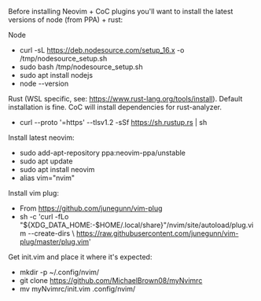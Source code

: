 Before installing Neovim + CoC plugins you'll want to install the latest versions of node (from PPA) + rust:

Node
* curl -sL https://deb.nodesource.com/setup_16.x -o /tmp/nodesource_setup.sh
* sudo bash /tmp/nodesource_setup.sh
* sudo apt install nodejs
* node --version

Rust (WSL specific, see: https://www.rust-lang.org/tools/install).
Default installation is fine. CoC will install dependencies for rust-analyzer.
* curl --proto '=https' --tlsv1.2 -sSf https://sh.rustup.rs | sh

Install latest neovim:
* sudo add-apt-repository ppa:neovim-ppa/unstable
* sudo apt update
* sudo apt install neovim
* alias vim="nvim"
 
Install vim plug:
* From https://github.com/junegunn/vim-plug
* sh -c 'curl -fLo "${XDG_DATA_HOME:-$HOME/.local/share}"/nvim/site/autoload/plug.vim --create-dirs \ https://raw.githubusercontent.com/junegunn/vim-plug/master/plug.vim'

Get init.vim and place it where it's expected:
* mkdir -p ~/.config/nvim/
* git clone https://github.com/MichaelBrown08/myNvimrc
* mv myNvimrc/init.vim .config/nvim/
